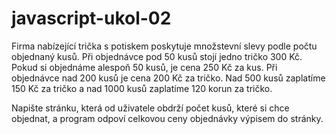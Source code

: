 # javascript-ukol-02
Firma nabízející trička s potiskem poskytuje množstevní slevy podle počtu objednaný kusů. Při objednávce pod 50 kusů stojí jedno tričko 300 Kč. Pokud si objednáme alespoň 50 kusů, je cena 250 Kč za kus. Při objednávce nad 200 kusů je cena 200 Kč za tričko. Nad 500 kusů zaplatíme 150 Kč za tričko a nad 1000 kusů zaplatíme 120 korun za tričko.

Napište stránku, která od uživatele obdrží počet kusů, které si chce objednat, a program odpoví celkovou ceny objednávky výpisem do stránky.